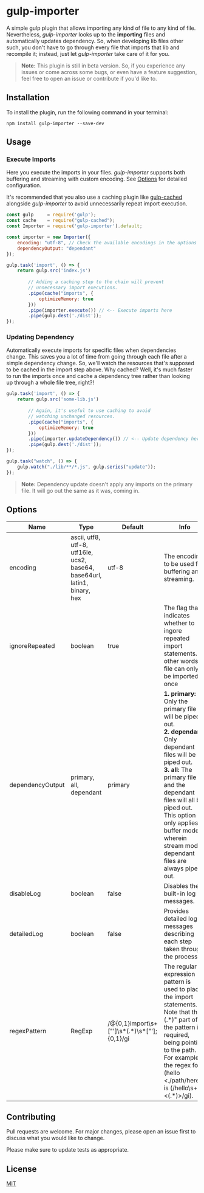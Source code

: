 # gulp-importer
A simple gulp plugin that allows importing any kind of file to any kind of file. Nevertheless, *gulp-importer* looks up to the **importing** files and automatically updates dependency. So, when developing lib files other such, you don't have to go through every file that imports that lib and recompile it; instead, just let *gulp-importer* take care of it for you.

> **Note:** This plugin is still in beta version. So, if you experience any issues or come across some bugs, or even have a feature suggestion, feel free to open an issue or contribute if you'd like to.

## Installation
To install the plugin, run the following command in your terminal:
```
npm install gulp-importer --save-dev
```

## Usage
### Execute Imports
Here you execute the imports in your files. *gulp-importer* supports both buffering and streaming with custom encoding. See [Options](https://github.com/salihkavaf/gulp-importer/blob/main/README.md#options) for detailed configuration.

It's recommended that you also use a caching plugin like [gulp-cached](https://www.npmjs.com/package/gulp-cached) alongside *gulp-importer* to avoid unnecessarily repeat import execution.
```js
const gulp     = require('gulp');
const cache    = require("gulp-cached");
const Importer = require('gulp-importer').default;

const importer = new Importer({
    encoding: "utf-8", // Check the available encodings in the options
    dependencyOutput: "dependant"
});

gulp.task('import', () => {
    return gulp.src('index.js')
    
        // Adding a caching step to the chain will prevent
        // unnecessary import executions.
        .pipe(cache("imports", {
            optimizeMemory: true
        }))
        .pipe(importer.execute()) // <-- Execute imports here
        .pipe(gulp.dest('./dist'));
});
```

### Updating Dependency
Automatically execute imports for specific files when dependencies change. This saves you a lot of time from going through each file after a simple dependency change. So, we'll watch the resources that's supposed to be cached in the import step above. Why cached? Well, it's much faster to run the imports once and cache a dependency tree rather than looking up through a whole file tree, right?!

```js
gulp.task('import', () => {
    return gulp.src('some-lib.js')
    
        // Again, it's useful to use caching to avoid
        // watching unchanged resources.
        .pipe(cache("imports", {
            optimizeMemory: true
        }))
        .pipe(importer.updateDependency()) // <-- Update dependency here
        .pipe(gulp.dest('./dist'));
});

gulp.task("watch", () => {
    gulp.watch("./lib/**/*.js", gulp.series("update"));
});
```
> **Note:** Dependency update doesn't apply any imports on the primary file. It will go out the same as it was, coming in.

## Options
| Name | Type | Default | Info |
|---|---|---|---|
| encoding | ascii, utf8, utf-8, utf16le, ucs2, base64, base64url, latin1, binary, hex | utf-8 | The encoding to be used for buffering and streaming. |
| ignoreRepeated | boolean | true | The flag that indicates whether to ingore repeated import statements. In other words, a file can only be imported once |
| dependencyOutput | primary, all, dependant | primary | **1. primary:** Only the primary file will be piped out.<br>**2. dependant:** Only dependant files will be piped out.<br>**3. all:** The primary file and the dependant files will all be piped out.<br>This option only applies in buffer mode, wherein stream mode, dependant files are always piped out. |
| disableLog | boolean | false | Disables the built-in log messages. |
| detailedLog | boolean | false | Provides detailed log messages describing each step taken through the process. |
| regexPattern | RegExp | /@{0,1}import\s+["']\s\*(.\*)\s\*["'];{0,1}/gi | The regular expression pattern is used to place the import statements. Note that the "(.\*)" part of the pattern is required, being pointing to the path.<br>For example, the regex for (hello <./path/here>) is (/hello\s+<(.\*)>/gi). |

## Contributing
Pull requests are welcome. For major changes, please open an issue first to discuss what you would like to change.

Please make sure to update tests as appropriate.

## License
[MIT](https://choosealicense.com/licenses/mit/)
